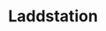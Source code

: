 ---
title: 'Laddstation'
symbol_image: 'symbols/insats/19.svg'
weight: 19
card: true
card_color: 'bg-symbol-black'
---